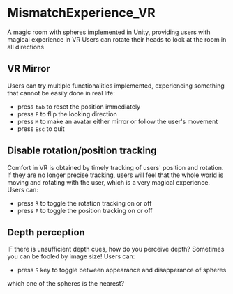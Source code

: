 # MismatchExperience_VR
A magic room with spheres implemented in Unity, providing users with magical experience in VR
Users can rotate their heads to look at the room in all directions

## VR Mirror
Users can try multiple functionalities implemented, experiencing something that cannot be easily
done in real life:
- press `tab` to reset the position immediately
- press `F` to flip the looking direction
- press `M` to make an avatar either mirror or follow the user's movement
- press `Esc` to quit

## Disable rotation/position tracking
Comfort in VR is obtained by timely tracking of users' position and rotation.
If they are no longer precise tracking, users will feel that the whole world is moving and rotating
with the user, which is a very magical experience. Users can:
- press `R` to toggle the rotation tracking on or off
- press `P` to toggle the position tracking on or off

## Depth perception
IF there is unsufficient depth cues, how do you perceive depth? Sometimes you can be fooled by image
size! Users can:
- press `S` key to toggle between appearance and disapperance of spheres

which one of the spheres is the nearest?
